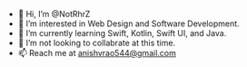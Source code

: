 - 👋 Hi, I’m @NotRhrZ
- 👀 I’m interested in Web Design and Software Development.
- 🌱 I’m currently learning Swift, Kotlin, Swift UI, and Java.
- 💞️ I’m not looking to collabrate at this time.
- 📫 Reach me at anishvrao544@gmail.com

<!---
NotRhrZ/NotRhrZ is a ✨ special ✨ repository because its `README.md` (this file) appears on your GitHub profile.
You can click the Preview link to take a look at your changes.
--->
